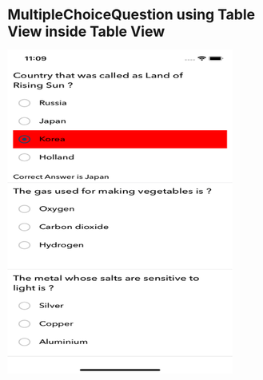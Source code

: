 # MultipleChoiceQuestion using Table View inside Table View

<img src="Multiple_Choice_Questions.png" width="450" height="650">
